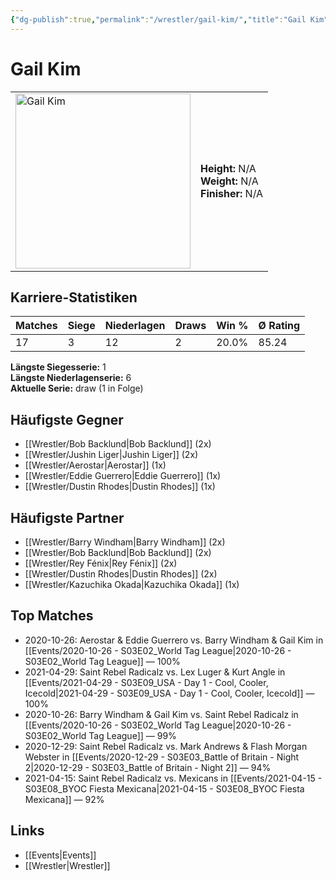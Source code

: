 ```yaml
---
{"dg-publish":true,"permalink":"/wrestler/gail-kim/","title":"Gail Kim","tags":["wrestler"],"noteIcon":""}
---
```



# Gail Kim

<table>
        <tr>
        <td><img src="https://github.com/CptSpaulding1980/choke-slam-wrestling/releases/download/images/Gail_Kim.png" width="280" alt="Gail Kim"></td>
        <td>
        <b>Height:</b> N/A<br>
        <b>Weight:</b> N/A<br>
        <b>Finisher:</b> N/A<br>
        </td>
        </tr>
        </table>
        
## Karriere-Statistiken

| Matches | Siege | Niederlagen | Draws | Win % | Ø Rating |
|---------|-------|-------------|-------|-------|-----------|
| 17 | 3 | 12 | 2 | 20.0% | 85.24 |

**Längste Siegesserie:** 1<br>**Längste Niederlagenserie:** 6<br>**Aktuelle Serie:** draw (1 in Folge)


## Häufigste Gegner
- [[Wrestler/Bob Backlund\|Bob Backlund]] (2x)
- [[Wrestler/Jushin Liger\|Jushin Liger]] (2x)
- [[Wrestler/Aerostar\|Aerostar]] (1x)
- [[Wrestler/Eddie Guerrero\|Eddie Guerrero]] (1x)
- [[Wrestler/Dustin Rhodes\|Dustin Rhodes]] (1x)

## Häufigste Partner
- [[Wrestler/Barry Windham\|Barry Windham]] (2x)
- [[Wrestler/Bob Backlund\|Bob Backlund]] (2x)
- [[Wrestler/Rey Fénix\|Rey Fénix]] (2x)
- [[Wrestler/Dustin Rhodes\|Dustin Rhodes]] (2x)
- [[Wrestler/Kazuchika Okada\|Kazuchika Okada]] (1x)

## Top Matches
- 2020-10-26: Aerostar & Eddie Guerrero vs. Barry Windham & Gail Kim in [[Events/2020-10-26 - S03E02_World Tag League\|2020-10-26 - S03E02_World Tag League]] — 100%
- 2021-04-29: Saint Rebel Radicalz vs. Lex Luger & Kurt Angle in [[Events/2021-04-29 - S03E09_USA - Day 1 - Cool, Cooler, Icecold\|2021-04-29 - S03E09_USA - Day 1 - Cool, Cooler, Icecold]] — 100%
- 2020-10-26: Barry Windham & Gail Kim vs. Saint Rebel Radicalz in [[Events/2020-10-26 - S03E02_World Tag League\|2020-10-26 - S03E02_World Tag League]] — 99%
- 2020-12-29: Saint Rebel Radicalz vs. Mark Andrews & Flash Morgan Webster in [[Events/2020-12-29 - S03E03_Battle of Britain - Night 2\|2020-12-29 - S03E03_Battle of Britain - Night 2]] — 94%
- 2021-04-15: Saint Rebel Radicalz vs. Mexicans in [[Events/2021-04-15 - S03E08_BYOC Fiesta Mexicana\|2021-04-15 - S03E08_BYOC Fiesta Mexicana]] — 92%

## Links
- [[Events\|Events]]
- [[Wrestler\|Wrestler]]
